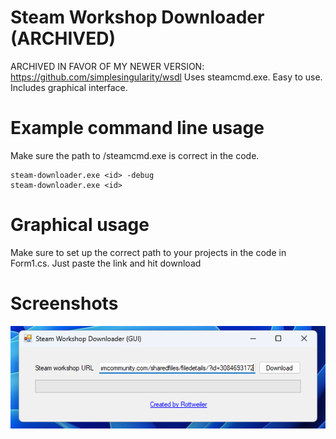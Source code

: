 # Steam Workshop Downloader (ARCHIVED)
ARCHIVED IN FAVOR OF MY NEWER VERSION: https://github.com/simplesingularity/wsdl
Uses steamcmd.exe. Easy to use. Includes graphical interface.

# Example command line usage
Make sure the path to /steamcmd.exe is correct in the code.
```
steam-downloader.exe <id> -debug
steam-downloader.exe <id>
```

# Graphical usage
Make sure to set up the correct path to your projects in the code in Form1.cs. Just paste the link and hit download

# Screenshots
![image](Untitled.png)
